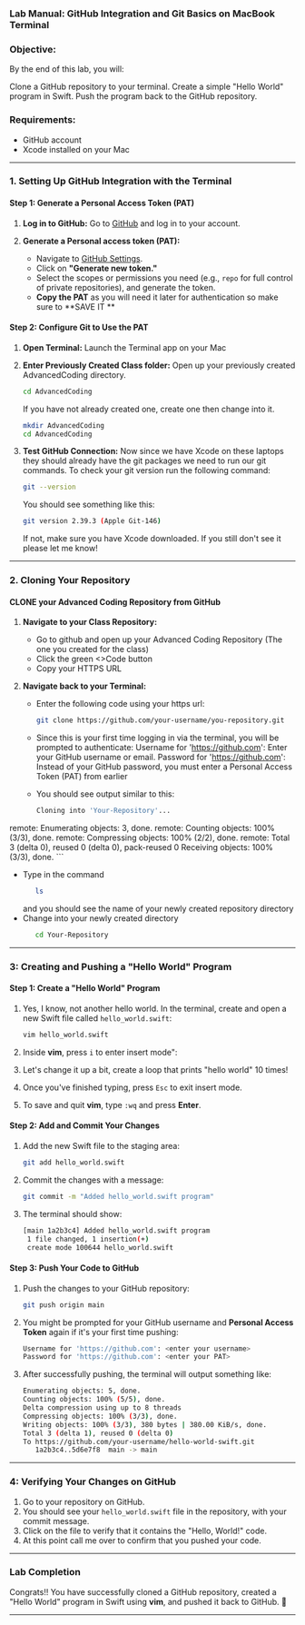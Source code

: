 ### **Lab Manual: GitHub Integration and Git Basics on MacBook Terminal**

### **Objective:**
By the end of this lab, you will:

Clone a GitHub repository to your terminal.
Create a simple "Hello World" program in Swift.
Push the program back to the GitHub repository.

### **Requirements:**
- GitHub account
- Xcode installed on your Mac

---

### **1. Setting Up GitHub Integration with the Terminal**

#### **Step 1: Generate a Personal Access Token (PAT)**

1. **Log in to GitHub:**
   Go to [GitHub](https://github.com/) and log in to your account.

2. **Generate a Personal access token (PAT):**
   - Navigate to [GitHub Settings](https://github.com/settings/tokens).
   - Click on **"Generate new token."**
   - Select the scopes or permissions you need (e.g., `repo` for full control of private repositories), and generate the token.
   - **Copy the PAT** as you will need it later for authentication so make sure to **SAVE IT **

#### **Step 2: Configure Git to Use the PAT**

1. **Open Terminal:**
   Launch the Terminal app on your Mac

2. **Enter Previously Created Class folder:**
   Open up your previously created AdvancedCoding directory.
   ```bash
   cd AdvancedCoding
   ```

   If you have not already created one, create one then change into it.
   ```bash
   mkdir AdvancedCoding
   cd AdvancedCoding
   ```
3. **Test GitHub Connection:**
   Now since we have Xcode on these laptops they should already have the git packages we need to run our git commands. To check your git version run the following command:
   ```bash
   git --version
   ```
   You should see something like this:
   ```bash
   git version 2.39.3 (Apple Git-146)
   ```
   If not, make sure you have Xcode downloaded. If you still don't see it please let me know!
   
---

### **2. Cloning Your Repository**

#### **CLONE your Advanced Coding Repository from GitHub**

1. **Navigate to your Class Repository:**
   - Go to github and open up your Advanced Coding Repository (The one you created for the class)
   - Click the green <>Code button
   - Copy your HTTPS URL

2. **Navigate back to your Terminal:**
   - Enter the following code using your https url:
     ```bash
     git clone https://github.com/your-username/you-repository.git
     ```
   - Since this is your first time logging in via the terminal, you will be prompted to authenticate:
Username for 'https://github.com': Enter your GitHub username or email.
Password for 'https://github.com': Instead of your GitHub password, you must enter a Personal Access Token (PAT) from earlier

   - You should see output similar to this:
     ```bash
     Cloning into 'Your-Repository'...
remote: Enumerating objects: 3, done.
remote: Counting objects: 100% (3/3), done.
remote: Compressing objects: 100% (2/2), done.
remote: Total 3 (delta 0), reused 0 (delta 0), pack-reused 0
Receiving objects: 100% (3/3), done.
     ```
   - Type in the command
     ```bash
        ls
     ```
     and you should see the name of your newly created repository directory
   - Change into your newly created directory
     ```bash
        cd Your-Repository
     ```
---

### **3: Creating and Pushing a "Hello World" Program**

#### Step 1: Create a "Hello World" Program
1. Yes, I know, not another hello world. In the terminal, create and open a new Swift file called `hello_world.swift`:

   ```bash
   vim hello_world.swift
   ```

2. Inside **vim**, press `i` to enter insert mode":

3. Let's change it up a bit, create a loop that prints "hello world" 10 times!

4. Once you've finished typing, press `Esc` to exit insert mode.

5. To save and quit **vim**, type `:wq` and press **Enter**.

#### Step 2: Add and Commit Your Changes
1. Add the new Swift file to the staging area:

   ```bash
   git add hello_world.swift
   ```

2. Commit the changes with a message:

   ```bash
   git commit -m "Added hello_world.swift program"
   ```

3. The terminal should show:

   ```bash
   [main 1a2b3c4] Added hello_world.swift program
    1 file changed, 1 insertion(+)
    create mode 100644 hello_world.swift
   ```

#### Step 3: Push Your Code to GitHub
1. Push the changes to your GitHub repository:

   ```bash
   git push origin main
   ```

2. You might be prompted for your GitHub username and **Personal Access Token** again if it's your first time pushing:

   ```bash
   Username for 'https://github.com': <enter your username>
   Password for 'https://github.com': <enter your PAT>
   ```

3. After successfully pushing, the terminal will output something like:

   ```bash
   Enumerating objects: 5, done.
   Counting objects: 100% (5/5), done.
   Delta compression using up to 8 threads
   Compressing objects: 100% (3/3), done.
   Writing objects: 100% (3/3), 380 bytes | 380.00 KiB/s, done.
   Total 3 (delta 1), reused 0 (delta 0)
   To https://github.com/your-username/hello-world-swift.git
      1a2b3c4..5d6e7f8  main -> main
   ```
---

### **4: Verifying Your Changes on GitHub**

1. Go to your repository on GitHub.
2. You should see your `hello_world.swift` file in the repository, with your commit message.
3. Click on the file to verify that it contains the "Hello, World!" code.
4. At this point call me over to confirm that you pushed your code.
---

### Lab Completion

Congrats!! You have successfully cloned a GitHub repository, created a "Hello World" program in Swift using **vim**, and pushed it back to GitHub. 🎉

---
